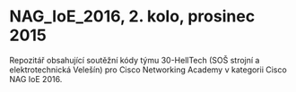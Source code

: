 # NAG_IoE_2016, 2. kolo, prosinec 2015
Repozitář obsahující soutěžní kódy týmu 30-HellTech (SOŠ strojní a elektrotechnická Velešín) pro Cisco Networking Academy v kategorii Cisco NAG IoE 2016.
